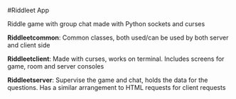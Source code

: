 #Riddleet App

Riddle game with group chat made with Python sockets and curses

**Riddleetcommon**: Common classes, both used/can be used by both server and client side

**Riddleetclient**: Made with curses, works on terminal. Includes screens for game, room and server consoles

**Riddleetserver**: Supervise the game and chat, holds the data for the questions. Has a similar arrangement to HTML requests for client requests

